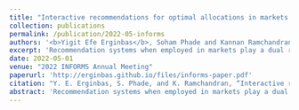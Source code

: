 ```yaml
---
title: "Interactive recommendations for optimal allocations in markets with constraints"
collection: publications
permalink: /publication/2022-05-informs
authors: '<b>Yigit Efe Erginbas</b>, Soham Phade and Kannan Ramchandran'
excerpt: 'Recommendation systems when employed in markets play a dual role: they assist users in selecting their most desired items from a large pool and they help in allocating a limited number of items to the users who desire them the most. Despite the prevalence of capacity constraints on allocations in many real-world recommendation settings, a principled way of incorporating them in the design of these systems has been lacking. Motivated by this, we propose an interactive framework where the system provider can enhance the quality of recommendations to the users by opportunistically exploring allocations that maximize user rewards and respect the capacity constraints using appropriate pricing mechanisms.'
date: 2022-05-01
venue: "2022 INFORMS Annual Meeting"
paperurl: 'http://erginbas.github.io/files/informs-paper.pdf'
citation: "Y. E. Erginbas, S. Phade, and K. Ramchandran, “Interactive recommendations for optimal allocations in markets with constraints,” presented at 2022 INFORMS Annual Meeting, May 2022, arXiv:2207.04143."
abstract: 'Recommendation systems when employed in markets play a dual role: they assist users in selecting their most desired items from a large pool and they help in allocating a limited number of items to the users who desire them the most. Despite the prevalence of capacity constraints on allocations in many real-world recommendation settings, a principled way of incorporating them in the design of these systems has been lacking. Motivated by this, we propose an interactive framework where the system provider can enhance the quality of recommendations to the users by opportunistically exploring allocations that maximize user rewards and respect the capacity constraints using appropriate pricing mechanisms. We model the problem as an instance of a low-rank combinatorial multi-armed bandit problem with selection constraints on the arms. We employ an integrated approach using techniques from collaborative filtering, combinatorial bandits, and optimal resource allocation to provide an algorithm that provably achieves sub-linear regret. Empirical studies on synthetic and real-world data also demonstrate the effectiveness and performance of our approach.'
---
```

